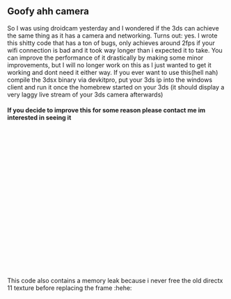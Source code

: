 ## Goofy ahh camera
So I was using droidcam yesterday and I wondered if the 3ds can achieve the same thing as it has a camera and networking. Turns out: yes. I wrote this shitty code that has a ton of bugs, only achieves around 2fps if your wifi connection is bad and it took way longer than i expected it to take. You can improve the performance of it drastically by making some minor improvements, but I will no longer work on this as I just wanted to get it working and dont need it either way. If you ever want to use this(hell nah) compile the 3dsx binary via devkitpro, put your 3ds ip into the windows client and run it once the homebrew started on your 3ds (it should display a very laggy live stream of your 3ds camera afterwards)


#### If you decide to improve this for some reason please contact me im interested in seeing it

<br />
<br />
<br />
<br />
<br />
<br />
<br />
<br />
<br />
<br />
<br />
<br />
<br />
<br />
<br />
<br />
<br />
<br />
<br />
<br />
This code also contains a memory leak because i never free the old directx 11 texture before replacing the frame :hehe:
